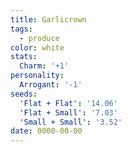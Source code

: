 ```yaml
---
title: Garlicrown
tags:
  - produce
color: white
stats:
  Charm: '+1'
personality:
  Arrogant: '-1'
seeds:
  'Flat + Flat': '14.06'
  'Flat + Small': '7.03'
  'Small + Small': '3.52'
date: 0000-00-00
---
```

